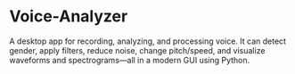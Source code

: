 # Voice-Analyzer
A desktop app for recording, analyzing, and processing voice. It can detect gender, apply filters, reduce noise, change pitch/speed, and visualize waveforms and spectrograms—all in a modern GUI using Python.
